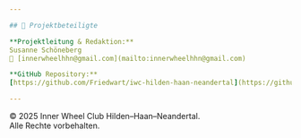 ```yaml
---

## 👥 Projektbeteiligte

**Projektleitung & Redaktion:**  
Susanne Schöneberg  
📧 [innerwheelhhn@gmail.com](mailto:innerwheelhhn@gmail.com)

**GitHub Repository:**  
[https://github.com/Friedwart/iwc-hilden-haan-neandertal](https://github.com/Friedwart/iwc-hilden-haan-neandertal)

---
```


© 2025 Inner Wheel Club Hilden–Haan–Neandertal.  
Alle Rechte vorbehalten.

